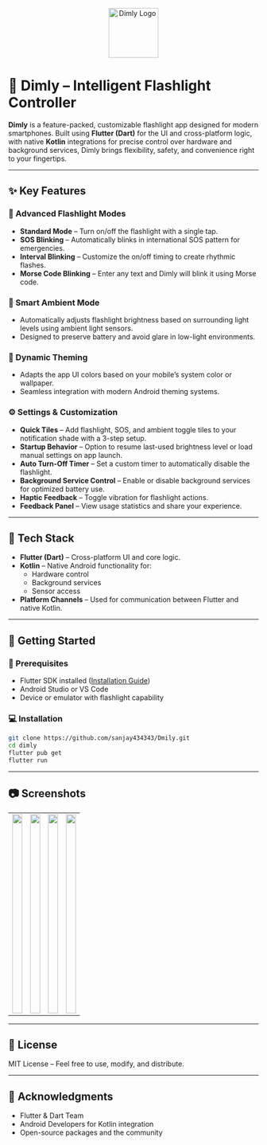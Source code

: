 
<p align="center">
  <img src="https://github.com/sanjay434343/Dmily/blob/main/readme/logo.png?raw=true" width="100px" height="100px" alt="Dimly Logo">
</p>

# 🌙 Dimly – Intelligent Flashlight Controller

**Dimly** is a feature-packed, customizable flashlight app designed for modern smartphones. Built using **Flutter (Dart)** for the UI and cross-platform logic, with native **Kotlin** integrations for precise control over hardware and background services, Dimly brings flexibility, safety, and convenience right to your fingertips.

---

## ✨ Key Features

### 🔦 Advanced Flashlight Modes

* **Standard Mode** – Turn on/off the flashlight with a single tap.
* **SOS Blinking** – Automatically blinks in international SOS pattern for emergencies.
* **Interval Blinking** – Customize the on/off timing to create rhythmic flashes.
* **Morse Code Blinking** – Enter any text and Dimly will blink it using Morse code.

### 🌈 Smart Ambient Mode

* Automatically adjusts flashlight brightness based on surrounding light levels using ambient light sensors.
* Designed to preserve battery and avoid glare in low-light environments.

### 🎨 Dynamic Theming

* Adapts the app UI colors based on your mobile’s system color or wallpaper.
* Seamless integration with modern Android theming systems.

### ⚙️ Settings & Customization

* **Quick Tiles** – Add flashlight, SOS, and ambient toggle tiles to your notification shade with a 3-step setup.
* **Startup Behavior** – Option to resume last-used brightness level or load manual settings on app launch.
* **Auto Turn-Off Timer** – Set a custom timer to automatically disable the flashlight.
* **Background Service Control** – Enable or disable background services for optimized battery use.
* **Haptic Feedback** – Toggle vibration for flashlight actions.
* **Feedback Panel** – View usage statistics and share your experience.

---

## 📱 Tech Stack

* **Flutter (Dart)** – Cross-platform UI and core logic.
* **Kotlin** – Native Android functionality for:
  * Hardware control
  * Background services
  * Sensor access
* **Platform Channels** – Used for communication between Flutter and native Kotlin.

---

## 🚀 Getting Started

### 🔧 Prerequisites

* Flutter SDK installed ([Installation Guide](https://flutter.dev/docs/get-started/install))
* Android Studio or VS Code
* Device or emulator with flashlight capability

### 💻 Installation

```bash
git clone https://github.com/sanjay434343/Dmily.git
cd dimly
flutter pub get
flutter run
````

---

## 📷 Screenshots

<p align="center">
  <table style="width: 100%; table-layout: fixed;">
    <tr>
      <td><img src="https://github.com/sanjay434343/Dmily/blob/main/readme/splash.png?raw=true" style="width: 100%; height: 400px; object-fit: cover;"></td>
      <td><img src="https://github.com/sanjay434343/Dmily/blob/main/readme/home.png?raw=true" style="width: 100%; height: 400px; object-fit: cover;"></td>
      <td><img src="https://github.com/sanjay434343/Dmily/blob/main/readme/ambient.png?raw=true" style="width: 100%; height: 400px; object-fit: cover;"></td>
      <td><img src="https://github.com/sanjay434343/Dmily/blob/main/readme/settings.png?raw=true" style="width: 100%; height: 400px; object-fit: cover;"></td>
    </tr>
  </table>
</p>



---

## 📜 License

MIT License – Feel free to use, modify, and distribute.

---

## 🙌 Acknowledgments

* Flutter & Dart Team
* Android Developers for Kotlin integration
* Open-source packages and the community


